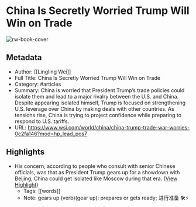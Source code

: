 # China Is Secretly Worried Trump Will Win on Trade

![rw-book-cover](https://images.wsj.net/im-17409357/social)

## Metadata
- Author: [[Lingling Wei]]
- Full Title: China Is Secretly Worried Trump Will Win on Trade
- Category: #articles
- Summary: China is worried that President Trump’s trade policies could isolate them and lead to a major rivalry between the U.S. and China. Despite appearing isolated himself, Trump is focused on strengthening U.S. leverage over China by making deals with other countries. As tensions rise, China is trying to project confidence while preparing to respond to U.S. tariffs.
- URL: https://www.wsj.com/world/china/china-trump-trade-war-worries-0c2fa146?mod=hp_lead_pos7

## Highlights
- His concern, according to people who consult with senior Chinese officials, was that as President Trump gears up for a showdown with Beijing, China could get isolated like Moscow during that era. ([View Highlight](https://read.readwise.io/read/01jnngp8xmfxvj2k3yb542ah06))
    - Tags: [[words]] 
    - Note: gears up (verb)(gear up): prepares or gets ready; 进行准备 🛠️⚡


